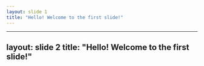 ```yaml
---
layout: slide 1
title: "Hello! Welcome to the first slide!"
---
```

---
layout: slide 2
title: "Hello! Welcome to the first slide!"
---
